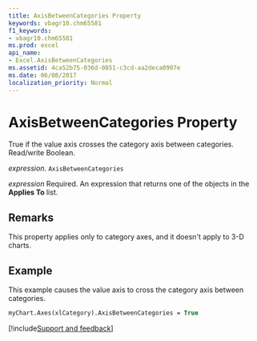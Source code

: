 ```yaml
---
title: AxisBetweenCategories Property
keywords: vbagr10.chm65581
f1_keywords:
- vbagr10.chm65581
ms.prod: excel
api_name:
- Excel.AxisBetweenCategories
ms.assetid: 4ca52b75-036d-0851-c3cd-aa2deca0907e
ms.date: 06/08/2017
localization_priority: Normal
---
```



# AxisBetweenCategories Property

True if the value axis crosses the category axis between categories. Read/write Boolean.

_expression_. `AxisBetweenCategories`

 _expression_ Required. An expression that returns one of the objects in the **Applies To** list.


## Remarks

This property applies only to category axes, and it doesn't apply to 3-D charts.


## Example

This example causes the value axis to cross the category axis between categories.


```vb
myChart.Axes(xlCategory).AxisBetweenCategories = True
```

[!include[Support and feedback](~/includes/feedback-boilerplate.md)]